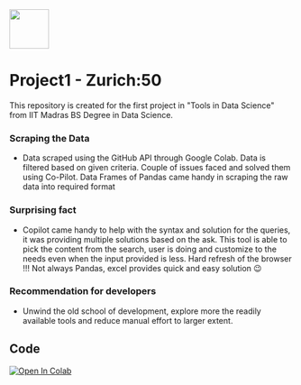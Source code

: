 <div style="display: flex; justify-content: space-between; align-items: right;">
  <img src="https://www.logolynx.com/images/logolynx/e3/e36f03e3d1074300899cde147a86eef7.png" style="width: 70px;">
</div>

# Project1 - Zurich:50   
  This repository is created for the first project in "Tools in Data Science" from IIT Madras BS Degree in Data Science. 

### Scraping the Data
  * Data scraped using the GitHub API through Google Colab. Data is filtered based on given criteria. Couple of issues faced and solved them using Co-Pilot. Data Frames of Pandas came handy in scraping the raw data into required format
    
### Surprising fact
  * Copilot came handy to help with the syntax and solution for the queries, it was providing multiple solutions based on the ask. This tool is able to pick the content from the search, user is doing and customize to the needs even when the input provided is less. Hard refresh of the browser !!! Not always Pandas, excel provides quick and easy solution 😉

### Recommendation for developers
  *  Unwind the old school of development, explore more the readily available tools and reduce manual effort to larger extent.

## Code
  [![Open In Colab](https://colab.research.google.com/assets/colab-badge.svg)](https://colab.research.google.com/drive/your_username/your_repository/blob/main/your_notebook.ipynb)
